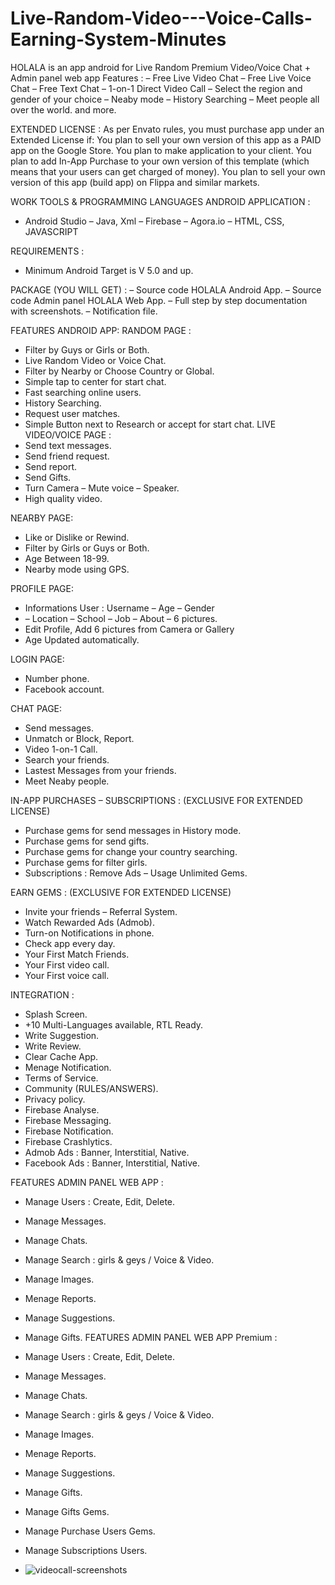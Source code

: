 # Live-Random-Video---Voice-Calls-Earning-System-Minutes
HOLALA is an app android for Live Random Premium Video/Voice Chat + Admin panel web app Features : – Free Live Video Chat – Free Live Voice Chat – Free Text Chat – 1-on-1 Direct Video Call – Select the region and gender of your choice – Neaby mode – History Searching – Meet people all over the world. and more.


EXTENDED LICENSE :
As per Envato rules, you must purchase app under an Extended License if:
You plan to sell your own version of this app as a PAID app on the Google Store.
You plan to make application to your client.
You plan to add In-App Purchase to your own version of this template (which means that your users can get charged of money).
You plan to sell your own version of this app (build app) on Flippa and similar markets.


WORK TOOLS & PROGRAMMING LANGUAGES ANDROID APPLICATION :
- Android Studio
– Java, Xml
– Firebase
– Agora.io
– HTML, CSS, JAVASCRIPT

REQUIREMENTS :
- Minimum Android Target is V 5.0 and up.

PACKAGE (YOU WILL GET) :
– Source code HOLALA Android App.
– Source code Admin panel HOLALA Web App.
– Full step by step documentation with screenshots.
– Notification file.

FEATURES ANDROID APP:
RANDOM PAGE :
* Filter by Guys or Girls or Both.
* Live Random Video or Voice Chat.
* Filter by Nearby or Choose Country or Global.
* Simple tap to center for start chat.
* Fast searching online users.
* History Searching.
* Request user matches.
* Simple Button next to Research or accept for start chat.
LIVE VIDEO/VOICE PAGE :
* Send text messages.
* Send friend request.
* Send report.
* Send Gifts.
* Turn Camera – Mute voice – Speaker.
* High quality video.

NEARBY PAGE:
* Like or Dislike or Rewind.
* Filter by Girls or Guys or Both.
* Age Between 18-99.
* Nearby mode using GPS.

PROFILE PAGE:
* Informations User : Username – Age – Gender
* – Location – School – Job – About – 6 pictures.
* Edit Profile, Add 6 pictures from Camera or Gallery
* Age Updated automatically.

LOGIN PAGE:
* Number phone.
* Facebook account.

CHAT PAGE:
* Send messages.
* Unmatch or Block, Report.
* Video 1-on-1 Call.
* Search your friends.
* Lastest Messages from your friends.
* Meet Neaby people.

IN-APP PURCHASES – SUBSCRIPTIONS : (EXCLUSIVE FOR EXTENDED LICENSE)
* Purchase gems for send messages in History mode.
* Purchase gems for send gifts.
* Purchase gems for change your country searching.
* Purchase gems for filter girls.
* Subscriptions : Remove Ads – Usage Unlimited Gems.

EARN GEMS : (EXCLUSIVE FOR EXTENDED LICENSE)
* Invite your friends – Referral System.
* Watch Rewarded Ads (Admob).
* Turn-on Notifications in phone.
* Check app every day.
* Your First Match Friends.
* Your First video call.
* Your First voice call.

INTEGRATION :
* Splash Screen.
* +10 Multi-Languages available, RTL Ready.
* Write Suggestion.
* Write Review.
* Clear Cache App.
* Menage Notification.
* Terms of Service.
* Community (RULES/ANSWERS).
* Privacy policy.
* Firebase Analyse.
* Firebase Messaging.
* Firebase Notification.
* Firebase Crashlytics.
* Admob Ads : Banner, Interstitial, Native.
* Facebook Ads : Banner, Interstitial, Native.


FEATURES ADMIN PANEL WEB APP :
* Manage Users : Create, Edit, Delete.
* Manage Messages.
* Manage Chats.
* Manage Search : girls & geys / Voice & Video.
* Manage Images.
* Menage Reports.
* Manage Suggestions.
* Manage Gifts.
FEATURES ADMIN PANEL WEB APP Premium :
* Manage Users : Create, Edit, Delete.
* Manage Messages.
* Manage Chats.
* Manage Search : girls & geys / Voice & Video.
* Manage Images.
* Menage Reports.
* Manage Suggestions.
* Manage Gifts.
* Manage Gifts Gems.
* Manage Purchase Users Gems.
* Manage Subscriptions Users.

* ![videocall-screenshots](https://github.com/NexusXpert/Live-Random-Video---Voice-Calls-Earning-System-Minutes/assets/141859828/d24b30c1-43a7-456f-ab9f-7fc65e5d71f4)
